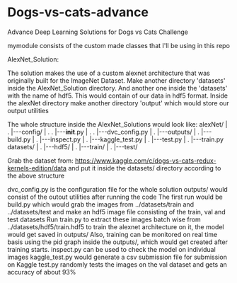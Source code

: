 # Dogs-vs-cats-advance
Advance Deep Learning Solutions for Dogs vs Cats Challenge

mymodule consists of the custom made classes that I'll be using in this repo

AlexNet_Solution:

The solution makes the use of a custom alexnet architecture that was originally built for the ImageNet Dataset.
Make another directory 'datasets' inside the AlexNet_Solution directory. And another one inside the 'datasets' with the name of hdf5. This would contain of our data in hdf5 format.
Inside the alexNet directory make another directory 'output' which would store our output utilities

The whole structure inside the AlexNet_Solutions would look like:
alexNet/
| . |---config/
| .   . |---__init__.py
| .   . |---dvc_config.py
| . |---outputs/
| . |---build.py
| . |---inspect.py
| . |---kaggle_test.py
| . |---test.py
| . |---train.py
datasets/
| . |---hdf5/
| . |---train/
| . |---test/

Grab the dataset from: https://www.kaggle.com/c/dogs-vs-cats-redux-kernels-edition/data and put it inside the datasets/ directory according to the above structure

dvc_config.py is the configuration file for the whole solution
outputs/ would consist of the outout utilities after running the code
The first run would be build.py which would grab the images from ../datasets/train and ../datasets/test and make an hdf5 image file consisting of the train, val and test datasets
Run train.py to extract these images batch wise from ../datasets/hdf5/train.hdf5 to train the alexnet architecture on it, the model would get saved in outputs/
Also, training can be monitored on real time basis using the pid graph inside the outputs/, which would get created after training starts.
inspect.py can be used to check the model on individual images
kaggle_test.py would generate a csv submission file for submission on Kaggle
test.py randomly tests the images on the val dataset and gets an accuracy of about 93%

